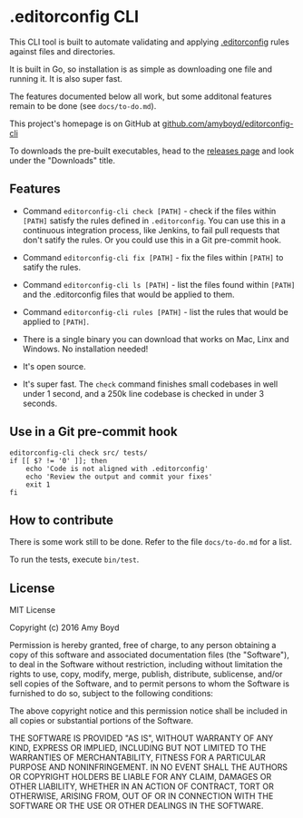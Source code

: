.editorconfig CLI
=================

This CLI tool is built to automate validating and applying [.editorconfig](http://editorconfig.org/)
rules against files and directories.

It is built in Go, so installation is as simple as downloading one file and running it. It is also
super fast.

The features documented below all work, but some additonal features remain to be done
(see `docs/to-do.md`).

This project's homepage is on GitHub at [github.com/amyboyd/editorconfig-cli](https://github.com/amyboyd/editorconfig-cli)

To downloads the pre-built executables, head to the [releases page](https://github.com/amyboyd/editorconfig-cli/releases/tag/0.1.0)
and look under the "Downloads" title.

Features
--------

* Command `editorconfig-cli check [PATH]` - check if the files within `[PATH]` satisfy the rules
defined in `.editorconfig`. You can use this in a continuous integration process, like Jenkins,
to fail pull requests that don't satify the rules. Or you could use this in a Git pre-commit hook.

* Command `editorconfig-cli fix [PATH]` - fix the files within `[PATH]` to satify the rules.

* Command `editorconfig-cli ls [PATH]` - list the files found within `[PATH]` and the .editorconfig
files that would be applied to them.

* Command `editorconfig-cli rules [PATH]` - list the rules that would be applied to `[PATH]`.

* There is a single binary you can download that works on Mac, Linx and Windows. No installation
needed!

* It's open source.

* It's super fast. The `check` command finishes small codebases in well under 1 second, and a 250k
line codebase is checked in under 3 seconds.

Use in a Git pre-commit hook
----------------------------

```
editorconfig-cli check src/ tests/
if [[ $? != '0' ]]; then
    echo 'Code is not aligned with .editorconfig'
    echo 'Review the output and commit your fixes'
    exit 1
fi
```

How to contribute
-----------------

There is some work still to be done. Refer to the file `docs/to-do.md` for a list.

To run the tests, execute `bin/test`.

License
-------

MIT License

Copyright (c) 2016 Amy Boyd

Permission is hereby granted, free of charge, to any person obtaining a copy
of this software and associated documentation files (the "Software"), to deal
in the Software without restriction, including without limitation the rights
to use, copy, modify, merge, publish, distribute, sublicense, and/or sell
copies of the Software, and to permit persons to whom the Software is
furnished to do so, subject to the following conditions:

The above copyright notice and this permission notice shall be included in all
copies or substantial portions of the Software.

THE SOFTWARE IS PROVIDED "AS IS", WITHOUT WARRANTY OF ANY KIND, EXPRESS OR
IMPLIED, INCLUDING BUT NOT LIMITED TO THE WARRANTIES OF MERCHANTABILITY,
FITNESS FOR A PARTICULAR PURPOSE AND NONINFRINGEMENT. IN NO EVENT SHALL THE
AUTHORS OR COPYRIGHT HOLDERS BE LIABLE FOR ANY CLAIM, DAMAGES OR OTHER
LIABILITY, WHETHER IN AN ACTION OF CONTRACT, TORT OR OTHERWISE, ARISING FROM,
OUT OF OR IN CONNECTION WITH THE SOFTWARE OR THE USE OR OTHER DEALINGS IN THE
SOFTWARE.
